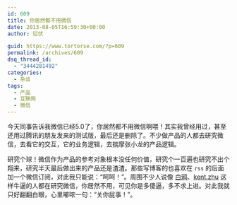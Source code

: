 ```yaml
---
id: 609
title: 你居然都不用微信
date: 2013-08-05T16:59:30+00:00
author: 愆伏

guid: https://www.tortorse.com/?p=609
permalink: /archives/609
dsq_thread_id:
  - "3444281492"
categories:
  - 杂谈
tags:
  - 产品
  - 互联网
  - 微信
---
```

今天同事告诉我微信已经5.0了，你居然都不用微信啊喂！其实我曾经用过，甚至还用过腾讯的朋友发来的测试版，最后还是删除了。不少做产品的人都去研究微信，去看它的交互，它的业务逻辑，去揣摩张小龙的产品逻辑。
  
研究个球！微信作为产品的参考对象根本没任何价值，研究个一百遍也研究不出个翔来，研究半天最后做出来的产品还是渣渣。那些写博客的也喜欢在 `rss` 的后面加一个微信订阅，对此我只能说：“呵呵！”。周围不少人说像 [白鸦](https://ucdchina.com/baiya/)、[kent.zhu](https://www.ikent.me/blog/) 这样牛逼的人都在研究微信，你居然不用，可见你是多傻逼，多不求上进。对此我就只好翻翻白眼，心里嘟哝一句：“关你屁事！”。
